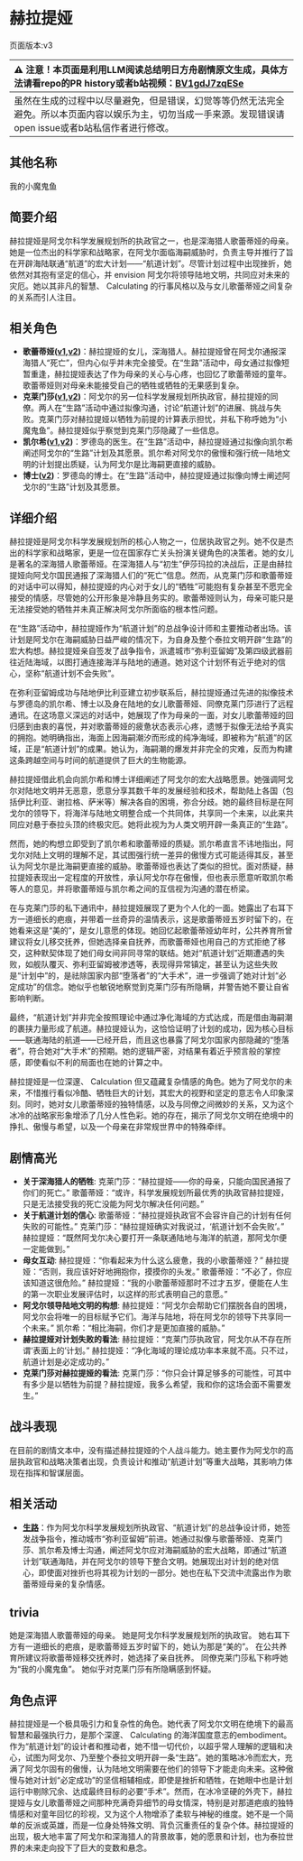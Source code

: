 # 赫拉提娅
页面版本:v3
 

| :warning: 注意！本页面是利用LLM阅读总结明日方舟剧情原文生成，具体方法请看repo的PR history或者b站视频：[BV1gdJ7zqESe](https://www.bilibili.com/video/BV1gdJ7zqESe/)         |
|:----------------------------|
| 虽然在生成的过程中以尽量避免，但是错误，幻觉等等仍然无法完全避免。所以本页面内容以娱乐为主，切勿当成一手来源。发现错误请open issue或者b站私信作者进行修改。|



## 其他名称
我的小魔鬼鱼
## 简要介绍
赫拉提娅是阿戈尔科学发展规划所的执政官之一，也是深海猎人歌蕾蒂娅的母亲。她是一位杰出的科学家和战略家，在阿戈尔面临海嗣威胁时，负责主导并推行了旨在开辟海陆联通“航道”的宏大计划——“航道计划”。尽管计划过程中出现挫折，她依然对其抱有坚定的信心，并 envision 阿戈尔将领导陆地文明，共同应对未来的灾厄。她以其非凡的智慧、 Calculating 的行事风格以及与女儿歌蕾蒂娅之间复杂的关系而引人注目。
## 相关角色
-   **歌蕾蒂娅([v1](../chars/char_474_glady.md),[v2](char_474_glady.md))**：赫拉提娅的女儿，深海猎人。赫拉提娅曾在阿戈尔通报深海猎人“死亡”，但内心似乎并未完全接受。在“生路”活动中，母女通过拟像短暂重逢，赫拉提娅表达了作为母亲的关心与心疼，也回忆了歌蕾蒂娅的童年。歌蕾蒂娅则对母亲未能接受自己的牺牲或牺牲的无果感到复杂。
-   **克莱门莎([v1](../chars/extended_char_ke_lai_men_sha.md),[v2](extended_char_ke_lai_men_sha.md))**：阿戈尔的另一位科学发展规划所执政官，赫拉提娅的同僚。两人在“生路”活动中通过拟像沟通，讨论“航道计划”的进展、挑战与失败。克莱门莎对赫拉提娅以牺牲为前提的计算表示担忧，并私下称呼她为“小魔鬼鱼”。赫拉提娅似乎察觉到克莱门莎隐藏了一些信息。
-   **凯尔希([v1](../chars/char_003_kalts.md),[v2](char_003_kalts.md))**：罗德岛的医生。在“生路”活动中，赫拉提娅通过拟像向凯尔希阐述阿戈尔的“生路”计划及其愿景。凯尔希对阿戈尔的傲慢和强行统一陆地文明的计划提出质疑，认为阿戈尔是比海嗣更直接的威胁。
-   **博士([v2](extended_char_bo_shi.md))**：罗德岛的博士。在“生路”活动中，赫拉提娅通过拟像向博士阐述阿戈尔的“生路”计划及其愿景。
## 详细介绍
赫拉提娅是阿戈尔科学发展规划所的核心人物之一，位居执政官之列。她不仅是杰出的科学家和战略家，更是一位在国家存亡关头扮演关键角色的决策者。她的女儿是著名的深海猎人歌蕾蒂娅。在深海猎人与“初生”伊莎玛拉的决战后，正是由赫拉提娅向阿戈尔国民通报了深海猎人们的“死亡”信息。然而，从克莱门莎和歌蕾蒂娅的对话中可以得知，赫拉提娅的内心对于女儿的“牺牲”可能抱有复杂甚至不愿完全接受的情感，尽管她的公开形象是冷静且务实的。歌蕾蒂娅则认为，母亲可能只是无法接受她的牺牲并未真正解决阿戈尔所面临的根本性问题。

在“生路”活动中，赫拉提娅作为“航道计划”的总战争设计师和主要推动者出场。该计划是阿戈尔在海嗣威胁日益严峻的情况下，为自身及整个泰拉文明开辟“生路”的宏大构想。赫拉提娅亲自签发了战争指令，派遣城市“弥利亚留姆”及第四级武器前往近陆海域，以图打通连接海洋与陆地的通道。她对这个计划怀有近乎绝对的信心，坚称“航道计划不会失败”。

在弥利亚留姆成功与陆地伊比利亚建立初步联系后，赫拉提娅通过先进的拟像技术与罗德岛的凯尔希、博士以及身在陆地的女儿歌蕾蒂娅、同僚克莱门莎进行了远程通讯。在这场意义深远的对话中，她展现了作为母亲的一面，对女儿歌蕾蒂娅的回归感到由衷的喜悦，并对歌蕾蒂娅的疲惫状态表示心疼，遗憾于拟像无法给予真实的拥抱。她明确指出，海面上因海嗣潮汐而形成的纯净海域，即被称为“航道”的区域，正是“航道计划”的成果。她认为，海嗣潮的爆发并非完全的灾难，反而为构建这条跨越空间与时间的航道提供了巨大的生物能源。

赫拉提娅借此机会向凯尔希和博士详细阐述了阿戈尔的宏大战略愿景。她强调阿戈尔对陆地文明并无恶意，愿意分享其数千年的发展经验和技术，帮助陆上各国（包括伊比利亚、谢拉格、萨米等）解决各自的困境，弥合分歧。她的最终目标是在阿戈尔的领导下，将海洋与陆地文明整合成一个共同体，共享同一个未来，以此来共同应对悬于泰拉头顶的终极灾厄。她将此视为为人类文明开辟一条真正的“生路”。

然而，她的构想立即受到了凯尔希和歌蕾蒂娅的质疑。凯尔希直言不讳地指出，阿戈尔对陆上文明的理解不足，其试图强行统一差异的傲慢方式可能适得其反，甚至认为阿戈尔是比海嗣更直接的威胁。歌蕾蒂娅也表达了类似的担忧。面对质疑，赫拉提娅表现出一定程度的开放性，承认阿戈尔存在傲慢，但也表示愿意听取凯尔希等人的意见，并将歌蕾蒂娅与凯尔希之间的互信视为沟通的潜在桥梁。

在与克莱门莎的私下通讯中，赫拉提娅展现了更为个人化的一面。她露出了右耳下方一道细长的疤痕，并带着一丝奇异的温情表示，这是歌蕾蒂娅五岁时留下的，在她看来这是“美的”，是女儿意愿的体现。她回忆起歌蕾蒂娅幼年时，公共养育所曾建议将女儿移交抚养，但她选择亲自抚养，而歌蕾蒂娅也用自己的方式拒绝了移交，这种默契体现了她们母女间非同寻常的联结。她对“航道计划”近期遭遇的失败，如舰队覆灭、弥利亚留姆被渗透等，表现得异常镇定，甚至认为这些失败是“计划中”的，是祛除国家内部“堕落者”的“大手术”，进一步强调了她对计划“必定成功”的信念。她似乎也敏锐地察觉到克莱门莎有所隐瞒，并警告她不要让自省影响判断。

最终，“航道计划”并非完全按照理论中通过净化海域的方式达成，而是借由海嗣潮的裹挟力量形成了航道。赫拉提娅认为，这恰恰证明了计划的成功，因为核心目标——联通海陆的航道——已经开启，而且这也暴露了阿戈尔国家内部隐藏的“堕落者”，符合她对“大手术”的预期。她的逻辑严密，对结果有着近乎预言般的掌控感，即使看似不利的局面也在她的计算之中。

赫拉提娅是一位深邃、 Calculation 但又蕴藏复杂情感的角色。她为了阿戈尔的未来，不惜推行看似冷酷、牺牲巨大的计划，其宏大的视野和坚定的意志令人印象深刻。同时，她对女儿歌蕾蒂娅的独特情感，以及与同僚之间微妙的关系，又为这个冰冷的战略家形象增添了几分人性色彩。她的存在，揭示了阿戈尔文明在绝境中的挣扎、傲慢与希望，以及一个母亲在非常规世界中的特殊牵绊。
## 剧情高光
*   **关于深海猎人的牺牲**:
    克莱门莎：“赫拉提娅——你的母亲，只能向国民通报了你们的死亡。”
    歌蕾蒂娅：“或许，科学发展规划所最优秀的执政官赫拉提娅，只是无法接受我的死亡没能为阿戈尔解决任何问题。”
*   **关于航道计划的信心**:
    歌蕾蒂娅：“赫拉提娅执政官不会容许自己的计划有任何失败的可能性。”
    克莱门莎：“赫拉提娅确实对我说过，‘航道计划不会失败’。”
    赫拉提娅：“既然阿戈尔决心要打开一条联通陆地与海洋的航道，那阿戈尔便一定能做到。”
*   **母女互动**:
    赫拉提娅：“你看起来为什么这么疲惫，我的小歌蕾蒂娅？”
    赫拉提娅：“否则，我应该好好地拥抱你，摸摸你的头发。”
    歌蕾蒂娅：“不必了，你应该知道这很危险。”
    赫拉提娅：“我的小歌蕾蒂娅那时不过才五岁，便能在人生的第一次职业发展评估时，以这样的形式表明自己的意愿。”
*   **阿戈尔领导陆地文明的构想**:
    赫拉提娅：“阿戈尔会帮助它们摆脱各自的困境，阿戈尔会将唯一的目标赋予它们。海洋与陆地，将在阿戈尔的领导下共享同一个未来。”
    凯尔希：“相比海嗣，你们才是更加直接的威胁。”
*   **赫拉提娅对计划失败的看法**:
    赫拉提娅：“克莱门莎执政官，阿戈尔从不存在所谓‘表面上的’计划。”
    赫拉提娅：“净化海域的理论成功率本来就不高。只不过，航道计划是必定成功的。”
*   **克莱门莎对赫拉提娅的看法**:
    克莱门莎：“你只会计算足够多的可能性，可其中有多少是以牺牲为前提？赫拉提娅，我多么希望，我和你的这场会面不需要发生。”
## 战斗表现
在目前的剧情文本中，没有描述赫拉提娅的个人战斗能力。她主要作为阿戈尔的高层执政官和战略决策者出现，负责设计和推动“航道计划”等重大战略，其影响力体现在指挥和智谋层面。
## 相关活动
-   **[生路](../stories/act34side.md)**：作为阿戈尔科学发展规划所执政官、“航道计划”的总战争设计师，她签发战争指令，推动城市“弥利亚留姆”前进。她通过拟像与歌蕾蒂娅、克莱门莎、凯尔希及博士沟通，阐述阿戈尔应对海嗣威胁的宏大战略，即通过“航道计划”联通海陆，并在阿戈尔的领导下整合文明。她展现出对计划的绝对信心，即使面对挫折也将其视为计划的一部分。她也在私下交流中流露出作为歌蕾蒂娅母亲的复杂情感。
## trivia
她是深海猎人歌蕾蒂娅的母亲。
她是阿戈尔科学发展规划所的执政官。
她右耳下方有一道细长的疤痕，是歌蕾蒂娅五岁时留下的，她认为那是“美的”。
在公共养育所建议将歌蕾蒂娅移交抚养时，她选择了亲自抚养。
同僚克莱门莎私下称呼她为“我的小魔鬼鱼”。
她似乎对克莱门莎有所隐瞒感到怀疑。
## 角色点评
赫拉提娅是一个极具吸引力和复杂性的角色。她代表了阿戈尔文明在绝境下的最高智慧和最强执行力，是那个深邃、 Calculating 的海洋国度意志的embodiment。作为“航道计划”的设计者和推动者，她不惜一切代价，以超乎常人理解的逻辑和决心，试图为阿戈尔、乃至整个泰拉文明开辟一条“生路”。她的策略冰冷而宏大，充满了阿戈尔固有的傲慢，认为陆地文明需要在他们的领导下才能走向未来。这种傲慢与她对计划“必定成功”的坚信相辅相成，即使是挫折和牺牲，在她眼中也是计划运行中剔除冗余、达成最终目标的必要“手术”。然而，在冰冷坚硬的外壳下，赫拉提娅与女儿歌蕾蒂娅之间那种充满奇异细节的母女情深，特别是对那道疤痕的独特情感和对童年回忆的珍视，又为这个人物增添了柔软与神秘的维度。她不是一个简单的反派或英雄，而是一位身处特殊文明、背负沉重责任的复杂个体。赫拉提娅的出现，极大地丰富了阿戈尔和深海猎人的背景故事，她的愿景和计划，也为泰拉世界的未来走向投下了巨大的变数和悬念。